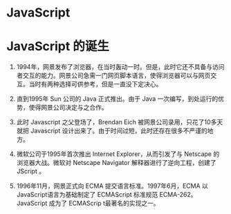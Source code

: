 # JavaScript


# JavaScript 的诞生

1. 1994年，网景发布了浏览器，在当时轰动一时。但是，此时它还不具备与访问者交互的能力。网景公司急需一门网页脚本语言，使得浏览器可以与网页交互。当时有两种选择可供参考，但是一直没下定决心。

2.  直到1995年 Sun 公司的 Java 正式推出。由于 Java 一次编写，到处运行的优势，使得网景公司决定与之合作。

3.  此时 Javascript 之父登场了，Brendan Eich 被网景公司录用，只花了10多天就把 Javascript 设计出来了。由于时间过短，此时还存在很多不严谨的地方。

4.  微软公司于1995年首次推出 Internet Explorer，从而引发了与 Netscape 的浏览器大战。微软对 Netscape Navigator 解释器进行了逆向工程，创建了 JScript 。

5.  1996年11月，网景正式向 ECMA 提交语言标准。1997年6月，ECMA 以JavaScript语言为基础制定了 ECMAScript 标准规范 ECMA-262。JavaScript  成为了 ECMAScrip t最著名的实现之一。

   

